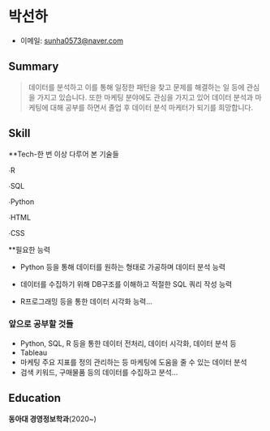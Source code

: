 # 박선하

- 이메일: sunha0573@naver.com

## Summary
> 데이터를 분석하고 이를 통해 일정한 패턴을 찾고 문제를 해결하는 일 등에 관심을 가지고 있습니다. 또한 마케팅 분야에도 관심을 가지고 있어 데이터 분석과 마케팅에 대해 공부를 하면서 졸업 후 데이터 분석 마케터가 되기를 희망합니다. 

## Skill
**Tech-한 번 이상 다루어 본 기술들 

∙R

∙SQL

∙Python

∙HTML

∙CSS

**필요한 능력

- Python 등을 통해 데이터를 원하는 형태로 가공하며 데이터 분석 능력

- 데이터를 수집하기 위해 DB구조를 이해하고 적절한 SQL 쿼리 작성 능력

- R프로그래밍 등을 통한 데이터 시각화 능력...

### 앞으로 공부할 것들
- Python, SQL, R 등을 통한 데이터 전처리, 데이터 시각화, 데이터 분석 등
- Tableau
- 마케팅 주요 지표를 정의 관리하는 등 마케팅에 도움을 줄 수 있는 데이터 분석 
- 검색 키워드, 구매물품 등의 데이터를 수집하고 분석...

## Education  

**동아대 경영정보학과**(2020~)  
